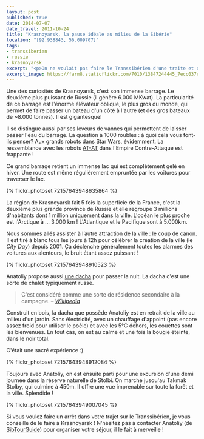 ```yaml
---
layout: post
published: true
date: 2014-07-07
date_travel: 2011-10-24
title: "Krasnoyarsk, la pause idéale au milieu de la Sibérie"
location: "[92.938843, 56.009707]"
tags:
- transsiberien
- russie
- krasnoyarsk
excerpt: "<p>On ne voulait pas faire le Transsibérien d'une traite et quand on s’est penché sur les différentes villes de Sibérie, Krasnoyarsk nous a tapé dans l'oeil.</p><p>C'était un chouette séjour, en grande partie grâce à Anatoliy, notre guide “privé” pour cette étape.</p>"
excerpt_image: https://farm8.staticflickr.com/7010/13847244445_7ecc037ee4_c.jpg
---
```


Une des curiosités de Krasnoyarsk, c'est son immense barrage. Le deuxième plus puissant de Russie (il génère 6.000 MKwat). La particularité de ce barrage est l'énorme élévateur oblique, le plus gros du monde, qui permet de faire passer un bateau d'un côté à l'autre (et des gros bateaux de ~8.000 tonnes). Il est gigantesque!

Il se distingue aussi par ses leveurs de vannes qui permettent de laisser passer l'eau du barrage. La question à 1000 roubles : à quoi cela vous font-ils penser? Aux grands robots dans Star Wars, évidemment. La ressemblance avec les robots [AT-AT](https://fr.wikipedia.org/wiki/TB-TT) dans l'Empire Contre-Attaque est frappante !

Ce grand barrage retient un immense lac qui est complètement gelé en hiver. Une route est même régulièrement empruntée par les voitures pour traverser le lac.

{% flickr_photoset 72157643948635864 %}

La région de Krasnoyarsk fait 5 fois la superficie de la France, c'est la deuxième plus grande province de Russie et elle regroupe 3 millions d'habitants dont 1 million uniquement dans la ville. L'océan le plus proche est l'Arctique à ... 3.000 km ! L'Atlantique et le Pacifique sont à 5.000km.

Nous sommes allés assister à l’autre attraction de la ville : le coup de canon. Il est tiré à blanc tous les jours à 12h pour célébrer la création de la ville (le _City Day_) depuis 2001. Ça déclenche généralement toutes les alarmes des voitures aux alentours, le bruit étant assez puissant !

{% flickr_photoset 72157643948910523 %}

Anatoliy propose aussi [une dacha](http://www.sibtourguide.com/tours/russian_dacha_experience/) pour passer la nuit. La dacha c'est une sorte de chalet typiquement russe.

>C'est considéré comme une sorte de résidence secondaire à la campagne. – [_Wikipedia_](https://fr.wikipedia.org/wiki/Datcha)

Construit en bois, la dacha que possède Anatoliy est en retrait de la ville au milieu d'un jardin. Sans électricité, avec un chauffage d'appoint (pas encore assez froid pour utiliser le poêle) et avec les 5°C dehors, les couettes sont les bienvenues. En tout cas, on est au calme et une fois la bougie éteinte, dans le noir total.

C'était une sacré expérience :)

{% flickr_photoset 72157643948912084 %}

Toujours avec Anatoliy, on est ensuite parti pour une excursion d'une demi journée dans la réserve naturelle de Stolbi. On marche jusqu'au Takmak Stolby, qui culmine à 450m. Il offre une vue imprenable sur toute la forêt et la ville. Splendide !

{% flickr_photoset 72157643949007045 %}

Si vous voulez faire un arrêt dans votre trajet sur le Transsibérien, je vous conseille de le faire à Krasnoyarsk ! N'hésitez pas à contacter Anatoliy (de [SibTourGuide](http://www.sibtourguide.com/)) pour organiser votre séjour, il le fait à merveille !
